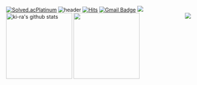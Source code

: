 [![Solved.acPlatinum](http://mazassumnida.wtf/api/generate_badge?boj=thdrlfk93)](https://solved.ac/thdrlfk93)
![header](https://capsule-render.vercel.app/api?type=waving&color=gradient&height=250&section=header&text=ki-ra_CODE&fontSize=90)
[![Hits](https://hits.seeyoufarm.com/api/count/incr/badge.svg?url=https%3A%2F%2Fgithub.com%2Fhaesoo9410&count_bg=%23EB8B10&title_bg=%23684327&icon=&icon_color=%23E7E7E7&title=VISIT&edge_flat=false)](https://github.com/ki-ra)
[![Gmail Badge](https://img.shields.io/badge/Gmail-D14836?style=flat&logo=Gmail&logoColor=white)](mailto:thdrlfk93@gmail.com)
<img src="https://img.shields.io/badge/Python-3766AB?style=flat-square&logo=Python&logoColor=white"/></a>
<a href="https://github.com/ki-ra"><img align="center" style="height:180px" src="https://github-readme-stats.vercel.app/api?username=imysh578&show_icons=true&include_all_commits=true&theme=synthwave&hide_border=true" alt="ki-ra's github stats" /></a>
<a href="https://github.com/ki-ra"><img align="center" style="height:180px" src="https://github-readme-stats.vercel.app/api/top-langs/?username=imysh578&layout=compact&theme=synthwave&hide_border=true" /></a> 
<img align='right' src="http://mazassumnida.wtf/api/v2/generate_badge?boj=haesoo9410">